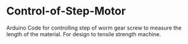 # Control-of-Step-Motor
Arduino Code for controlling step of worm gear screw to measure the length of the material. For design to tensile strength machine.
